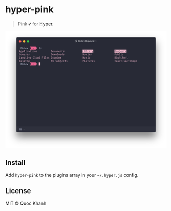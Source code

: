 # hyper-pink
> Pink 💕 for [Hyper](https://hyper.is).

![screenshot](/images/screenshot.png)
## Install

Add `hyper-pink` to the plugins array in your `~/.hyper.js` config.

## License

MIT © Quoc Khanh
